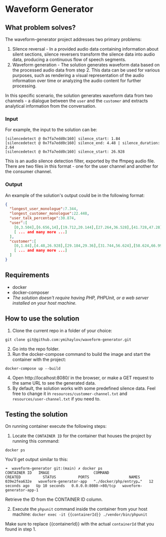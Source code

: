 # Waveform Generator

## What problem solves?
The waveform-generator project addresses two primary problems:
1. Silence reversal - In a provided audio data containing information about silent sections, silence reversers transform the silence data into audio data, producing a continuous flow of speech segments.
2. Waveform generation - The solution generates waveform data based on the processed audio data from step 2. This data can be used for various purposes, such as rendering a visual representation of the audio information over time or analyzing the audio content for further processing.

In this specific scenario, the solution generates waveform data from two channels - a dialogue between the ```user``` and the ```customer``` and extracts analytical information from the conversation. 

### Input
For example, the input to the solution can be: 
```
[silencedetect @ 0x7fa7edd0c160] silence_start: 1.84
[silencedetect @ 0x7fa7edd0c160] silence_end: 4.48 | silence_duration: 2.64
[silencedetect @ 0x7fa7edd0c160] silence_start: 26.928
```
This is an audio silence detection filter, exported by the ffmpeg audio file. There are two files in this format - one for the user channel and another for the consumer channel.

### Output
An example of the solution's output could be in the following format:
```json
{
  "longest_user_monologue":7.344,
  "longest_customer_monologue":22.448,
  "user_talk_percentage":30.874,
  "user":[
    [0,3.504],[6.656,14],[19.712,20.144],[27.264,36.528],[41.728,47.28],[49.792,61.104],[65.024,79.024],
    [ ... and many more ...]
  ],
  "customer":[
    [0,1.84],[4.48,26.928],[29.184,29.36],[31.744,56.624],[58.624,66.992],[69.632,91.184],
    [ ... and many more ...]
  ]
}
```

## Requirements
- docker
- docker-composer
- _The solution doesn't require having PHP, PHPUnit, or a web server installed on your host machine._

## How to use the solution
1. Clone the current repo in a folder of your choice:

```git clone git@github.com:ymihaylov/waveform-generator.git```

2. Go into the repo folder.
3. Run the docker-compose command to build the image and start the container with the project:

```docker-compose up --build```

4. Open http://localhost:8080/ in the browser, or make a GET request to the same URL to see the generated data.
5. By default, the solution works with some predefined silence data. Feel free to change it in ```resources/customer-channel.txt``` and ```resources/user-channel.txt``` if you need to.

## Testing the solution
On running container execute the following steps:

1. Locate the ```CONTAINER ID``` for the container that houses the project by running this command:

```docker ps```

You'll get output similar to this:
```
➜  waveform-generator git:(main) ✗ docker ps
CONTAINER ID   IMAGE                    COMMAND                  CREATED          STATUS          PORTS                  NAMES
039e2fea632e   waveform-generator-app   "./docker/php/entryp…"   12 seconds ago   Up 10 seconds   0.0.0.0:8080->80/tcp   waveform-generator-app-1
```
Retrieve the ID from the CONTAINER ID column. 

2. Execute the ```phpunit``` command inside the container from your host machine:
```docker exec -it {{containerId}} ./vendor/bin/phpunit```

Make sure to replace {{containerId}} with the actual ```containerId``` that you found in step 1.